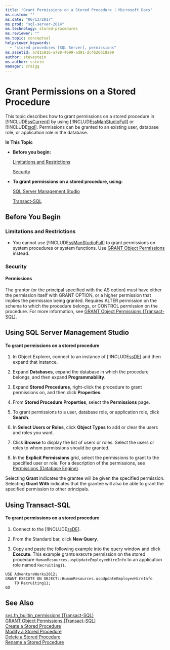 ```yaml
---
title: "Grant Permissions on a Stored Procedure | Microsoft Docs"
ms.custom: ""
ms.date: "06/13/2017"
ms.prod: "sql-server-2014"
ms.technology: stored-procedures
ms.reviewer: ""
ms.topic: conceptual
helpviewer_keywords: 
  - "stored procedures [SQL Server], permissions"
ms.assetid: a7d15816-a788-4099-ad91-dc4b26618299
author: stevestein
ms.author: sstein
manager: craigg
---
```

# Grant Permissions on a Stored Procedure
  This topic describes how to grant permissions on a stored procedure in [!INCLUDE[ssCurrent](../../includes/sscurrent-md.md)] by using [!INCLUDE[ssManStudioFull](../../includes/ssmanstudiofull-md.md)] or [!INCLUDE[tsql](../../includes/tsql-md.md)]. Permissions can be granted to an existing user, database role, or application role in the database.  
  
 **In This Topic**  
  
-   **Before you begin:**  
  
     [Limitations and Restrictions](#Restrictions)  
  
     [Security](#Security)  
  
-   **To grant permissions on a stored procedure, using:**  
  
     [SQL Server Management Studio](#SSMSProcedure)  
  
     [Transact-SQL](#TsqlProcedure)  
  
##  <a name="BeforeYouBegin"></a> Before You Begin  
  
###  <a name="Restrictions"></a> Limitations and Restrictions  
  
-   You cannot use [!INCLUDE[ssManStudioFull](../../includes/ssmanstudiofull-md.md)] to grant permissions on system procedures or system functions. Use [GRANT Object Permissions](/sql/t-sql/statements/grant-object-permissions-transact-sql) instead.  
  
###  <a name="Security"></a> Security  
  
####  <a name="Permissions"></a> Permissions  
 The grantor (or the principal specified with the AS option) must have either the permission itself with GRANT OPTION, or a higher permission that implies the permission being granted. Requires ALTER permission on the schema to which the procedure belongs, or CONTROL permission on the procedure. For more information, see [GRANT Object Permissions &#40;Transact-SQL&#41;](/sql/t-sql/statements/grant-object-permissions-transact-sql).  
  
##  <a name="SSMSProcedure"></a> Using SQL Server Management Studio  
  
#### To grant permissions on a stored procedure  
  
1.  In Object Explorer, connect to an instance of [!INCLUDE[ssDE](../../../includes/ssde-md.md)] and then expand that instance.  
  
2.  Expand **Databases**, expand the database in which the procedure belongs, and then expand **Programmability**.  
  
3.  Expand **Stored Procedures**, right-click the procedure to grant permissions on, and then click **Properties**.  
  
4.  From **Stored Procedure Properties**, select the **Permissions** page.  
  
5.  To grant permissions to a user, database role, or application role, click **Search**.  
  
6.  In **Select Users or Roles**, click **Object Types** to add or clear the users and roles you want.  
  
7.  Click **Browse** to display the list of users or roles. Select the users or roles to whom permissions should be granted.  
  
8.  In the **Explicit Permissions** grid, select the permissions to grant to the specified user or role. For a description of the permissions, see [Permissions &#40;Database Engine&#41;](../security/permissions-database-engine.md).  
  
 Selecting **Grant** indicates the grantee will be given the specified permission. Selecting **Grant With** indicates that the grantee will also be able to grant the specified permission to other principals.  
  
##  <a name="TsqlProcedure"></a> Using Transact-SQL  
  
#### To grant permissions on a stored procedure  
  
1.  Connect to the [!INCLUDE[ssDE](../../../includes/ssde-md.md)].  
  
2.  From the Standard bar, click **New Query**.  
  
3.  Copy and paste the following example into the query window and click **Execute**. This example grants `EXECUTE` permission on the stored procedure `HumanResources.uspUpdateEmployeeHireInfo` to an application role named `Recruiting11`.  
  
```tsql  
USE AdventureWorks2012;   
GRANT EXECUTE ON OBJECT::HumanResources.uspUpdateEmployeeHireInfo  
    TO Recruiting11;  
GO  
```  
  
## See Also  
 [sys.fn_builtin_permissions &#40;Transact-SQL&#41;](/sql/relational-databases/system-functions/sys-fn-builtin-permissions-transact-sql)   
 [GRANT Object Permissions &#40;Transact-SQL&#41;](/sql/t-sql/statements/grant-object-permissions-transact-sql)   
 [Create a Stored Procedure](../stored-procedures/create-a-stored-procedure.md)   
 [Modify a Stored Procedure](modify-a-stored-procedure.md)   
 [Delete a Stored Procedure](../stored-procedures/delete-a-stored-procedure.md)   
 [Rename a Stored Procedure](rename-a-stored-procedure.md)  
  
  
